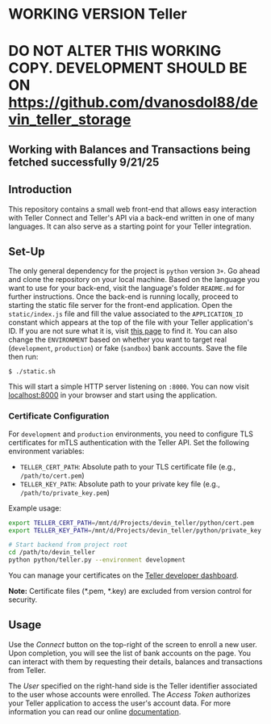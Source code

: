 # WORKING VERSION Teller

# DO NOT ALTER THIS WORKING COPY.  DEVELOPMENT SHOULD BE ON  https://github.com/dvanosdol88/devin_teller_storage

## Working with Balances and Transactions being fetched successfully 9/21/25

## Introduction

This repository contains a small web front-end that allows easy interaction with Teller Connect and Teller's API via a back-end written in one of many languages. It can also serve as a starting point for your Teller integration.

## Set-Up

The only general dependency for the project is `python` version `3+`. Go ahead and clone the repository on your local machine. Based on the language you want to use for your back-end, visit the language's folder `README.md` for further instructions. Once the back-end is running locally, proceed to starting the static file server for the front-end application. Open the `static/index.js` file and fill the value associated to the `APPLICATION_ID` constant which appears at the top of the file with your Teller application's ID. If you are not sure what it is, visit [this page](https://teller.io/settings/application) to find it. You can also change the `ENVIRONMENT` based on whether you want to target real (`development`, `production`) or fake (`sandbox`) bank accounts. Save the file then run: 
```
$ ./static.sh
```

This will start a simple HTTP server listening on `:8000`. You can now visit [localhost:8000](http://localhost:8000) in your browser and start using the application.

### Certificate Configuration

For `development` and `production` environments, you need to configure TLS certificates for mTLS authentication with the Teller API. Set the following environment variables:

- `TELLER_CERT_PATH`: Absolute path to your TLS certificate file (e.g., `/path/to/cert.pem`)
- `TELLER_KEY_PATH`: Absolute path to your private key file (e.g., `/path/to/private_key.pem`)

Example usage:
```bash
export TELLER_CERT_PATH=/mnt/d/Projects/devin_teller/python/cert.pem
export TELLER_KEY_PATH=/mnt/d/Projects/devin_teller/python/private_key.pem

# Start backend from project root
cd /path/to/devin_teller
python python/teller.py --environment development
```

You can manage your certificates on the [Teller developer dashboard](https://teller.io/settings/certificates).

**Note:** Certificate files (*.pem, *.key) are excluded from version control for security.

## Usage

Use the *Connect* button on the top-right of the screen to enroll a new user. Upon completion, you will see the list of bank accounts on the page. You can interact with them by requesting their details, balances and transactions from Teller.

The *User* specified on the right-hand side is the Teller identifier associated to the user whose accounts were enrolled. The *Access Token* authorizes your Teller application to access the user's account data. For more information you can read our online [documentation](https://teller.io/docs).

